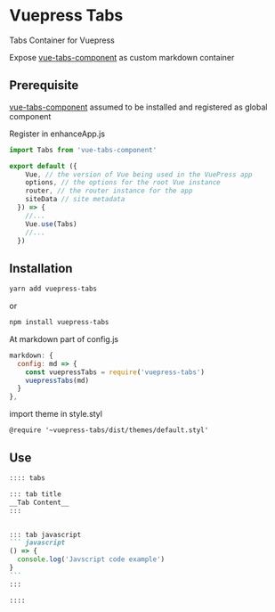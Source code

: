# Vuepress Tabs

Tabs Container for Vuepress

Expose [vue-tabs-component](https://github.com/spatie/vue-tabs-component) as custom markdown container

## Prerequisite

[vue-tabs-component](https://github.com/spatie/vue-tabs-component) assumed to be installed and registered as global component

Register in enhanceApp.js
``` js
import Tabs from 'vue-tabs-component'

export default ({
    Vue, // the version of Vue being used in the VuePress app
    options, // the options for the root Vue instance
    router, // the router instance for the app
    siteData // site metadata
  }) => {
    //...
    Vue.use(Tabs)
    //...
  })
```

## Installation

``` bash
yarn add vuepress-tabs
```

or

``` bash
npm install vuepress-tabs
```

At markdown part of config.js

``` js
markdown: {
  config: md => {
    const vuepressTabs = require('vuepress-tabs')
    vuepressTabs(md)
  }
},
```

import theme in style.styl

``` stylus
@require '~vuepress-tabs/dist/themes/default.styl'
```



## Use

~~~ md
:::: tabs

::: tab title
__Tab Content__
:::


::: tab javascript
``` javascript
() => {
  console.log('Javscript code example')
}
```
:::

::::

~~~
